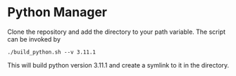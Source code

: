 # Python Manager
Clone the repository and add the directory to your path variable.
The script can be invoked by
```
./build_python.sh --v 3.11.1
```
This will build python version 3.11.1 and create a symlink to it in the directory.
